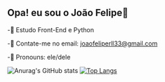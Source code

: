 ## Opa! eu sou o João Felipe👋


-🎯 Estudo Front-End e Python

-🎯 Contate-me no email: joaofeliperll33@gmail.com

-🎯 Pronouns: ele/dele

![Anurag's GitHub stats](https://github-readme-stats.vercel.app/api?username=joaofelipe05&theme=dark&show_icons=true)
[![Top Langs](https://github-readme-stats.vercel.app/api/top-langs/?username=joaofeliperll)](https://github.com/joaofeliperll/github-readme-stats)



 


